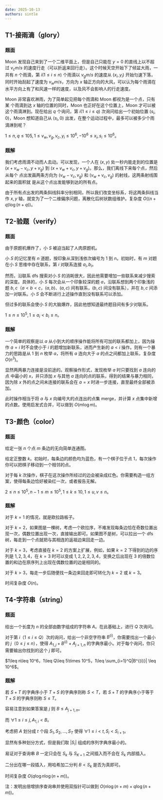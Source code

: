 ```yaml
---
date: 2025-10-13
authors: sintle
---
```


## T1-接雨滴（glory）

### 题面

Moon 发现自己来到了一个二维平面上，但是自己只能在 $y=0$ 的直线上以不超过 $v_cm/s$ 的速度行走（可以折返来回行走）。这个时候天空开始下了倾盆大雨，一共有 $n$ 个雨滴，第 $i(1\leq i\leq n)$ 个雨滴以 $v_gm/s$ 的速度从 $(x_i,y_i)$ 开始匀速下落，同时开始刮起了速度为 $v_wm/s$，方向为 $x$ 轴正方向的大风，可以认为每个雨滴在水平方向上有了和风速一样的速度，以及风不会影响人的行走速度。

Moon 非常喜欢淋雨，为了简单起见把每个雨滴和 Moon 都视为是一个点，只有某 个雨滴到达 $x$ 轴的位置的同时，Moon 也正好在这个位置上，Moon 才可以被这个雨滴淋到。现在给出 $q$ 个询问，第 $i(1\leq i\leq q)$ 次询问给出一个初始位置 $(s_i,0)$，Moon 想知道自己从 $(s_i,0)$ 出发，在整个运动过程中，最多可以被多少个雨滴淋到呢？

$1\leq n,q\leq 105,1\leq v_w,v_g,v_c,y_i\leq 10^6,−10^6\leq x_i,s_i\leq 10^6$。

### 题解

我们考虑雨滴不动而人去动。可以发现，一个人在 $(x,y)$ 处一秒内能走到的位置是 $(x+v_w-v_c,y+v_g)$ 到 $(x+v_w+v_c,y+v_g)$。那么，我们离线下来每个点，然后从每个 点出发画两条方向为 $(v_w-v_c,v_g)$ 和 $(v_w+v_c,v_g)$ 的射线，这两条射线围起来的面积就 是从这个点出发能够到达的所有点。

由于所有点出发的两条斜线斜率分别相同，所以我们改变坐标系，将这两条斜线当作 $x,y$ 轴，就变为了一个二维偏序问题，离散化后树状数组维护。复杂度 $O((n+q)\log(n+q))$。

## T2-验题（verify）

### 题面

由于原题机爆炸了，小 $S$ 被迫当起了人肉原题机。

小 $S$ 的记忆里有 $n$ 道题，按印象从深到浅依次编号为 $1$ 到 $n$。初始时，有 $m$ 对题 在小 $S$ 思维中存在联系，第 $i$ 对联系连接 $a_i,b_i$。

然而，沿联系 dfs 搜索对小 $S$ 的消耗很大，因此他需要增加一些联系来减少搜索 的深度。具体的，小 $S$ 每次会从一个印象较深的题 $a$，沿联系想到两个印象浅的题 $b,c$（$a<b<c$，$(a,b)$、$(a,c)$ 间有联系，$(b,c)$ 间没有联系），并在 $b,c$ 间添加一对联系。小 $S$ 会不断进行上述操作直到没有联系可以添加。

但过多的联系会使小 $S$ 的大脑爆炸，因此他想知道最终题目间有多少对联系。

$1\leq n\leq 10^5,1\leq a_i<b_i\leq n$。

### 题解

一个简单的观察是以 $a$ 从小到大的顺序操作能将所有可加的联系都加上，因为操作 $a=i$ 时不会使小于 $i$ 的题增加新联系，进而产生新的 $a<i$ 操作。则有一个暴力的思路是从 $1$ 到 $n$ 枚举 $a$，将所有 $a$ 连向大于 $a$ 的点之间都加上联系，复杂度 $O(n^3)$。

显然两两暴力连接是没前途的。观察操作形式，发现枚举 $a$ 时只要找到 $a$ 连向的点 中最小的 $x$，并只添加 $x$ 与其他 $a$ 连向的点的联系，得到的结果与暴力相同，因为除 $x$ 外的点之间未连接的联系会在 $a=x$ 时进一步连接，直至最终全部被添加。

此时操作相当于将 $a$ 与 $x$ 向编号大的点连出的点集 $\text{merge}$，并计算 $x$ 点集中新增 的点数。使用启发式合并，可以做到 $O(m \log m)$。

## T3-颜色（color）

### 题面

给定一张 $n$ 个点 $m$ 条边的无向简单连通图。

给定正整数 $k$。初始时，每条边的颜色均为蓝色，有一个棋子位于点 $1$，每次操作 你可以把棋子移动到一个相邻的点。

对于每 $k$ 次操作，棋子在这次操作所经过的边会被染成红色。你需要构造一组方 案，使得每条边恰好被染红一次，或者报告无解。

$2\leq n\leq 10^5,n-1\leq m\leq 10^5,1\leq k\leq 10,1\leq u,v\leq n$。

### 题解

对于 $k=1$ 的情况，就是欧拉路板子。

对于 $k=2$，如果图是一棵树，考虑一个欧拉序，不难发现每条边恰在奇数位置出现一次，偶数位置出现一次，直接输出即可。如果图不是树，可以拉出一个 dfs 树，每走到一个点就把与其相连的返祖边来回走一边。

对于 $k=3$，考虑直接在 $k=2$ 的方案上扩展，例如，如果 $k=2$ 下得到的边的序 列是 $1,2,3,4$，在 $k=3$ 时可以变成 $1,2,2,2,3,4$，变换之后出现在 $3$ 的倍数位置的和边在原序列上出现在偶数位置的边是相同的。

对于 $k>3$，每走一步后随便找一条边来回走即可转化为 $k=2$ 或 $k=3$。

时间复杂度 $O(n)$。

## T4-字符串（string）

### 题面

给出一个长度为 $n$ 的全部由数字组成的字符串 $A$。在此基础上，进行 $Q$ 次询问。

对于第 $i$（$1\leq i\leq Q$）次的询问，给出一个非空字符串 $B^{(i)}$，你需要找出一个最小的 $j$（$0\leq j\leq n$），使得 $A_{1,j}+B^{(i)}+A_{j+1,n}$ 的字典序最小。对于每个询问，你只需要输出你找到的这个 $j$ 即可。

$1\leq n\leq 10^6，1\leq Q\leq 5\times 10^5，1\leq \sum_{i=1}^Q|B^{(i)}| \leq 10^6$。

### 题解

若 $S+T$ 的字典序小于 $T+S$ 的字典序则称 $S<T$，若 $S+T$ 的字典序小于等于 $T+S$ 的字典序则称 $S\leq T$。

容易注意到如果答案是 $j$ 则 $B\leq A_{j+1,n}$。

而 $\forall 1\leq i\leq j,A_{1,i}<B$。

考虑把 $A$ 划分成 $t$ 个段 $S_1,S_2,\dots,S_T$ 使得 $\forall 1\leq i<t,S_i<S_{i+1}$。

显然有多种划分方式，但是我们取 $|S_i|$ 组成的序列字典序最小的。

易证对于查询串 $B$ 一定只会在 $S_k$ 与 $S_{K+1}$ 之间插入而不会在 $S_k$ 内部插入。

二分出在哪一段插入，用哈希加二分判 $B<S_k$ 是否为真即可。

时间复杂度 $O (q \log n \log (n+m))$。

注：发明出倍增排序查询串并使用双指针可以做到 $O(n \log (n+m)+q \log (n+m))$。
